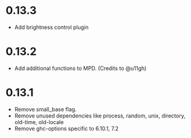 # 0.13.3

* Add brightness control plugin

# 0.13.2

* Add additional functions to MPD. (Credits to @u11gh)

# 0.13.1

* Remove small_base flag.
* Remove unused dependencies like process, random, unix, directory, old-time, old-locale
* Remove ghc-options specific to 6.10.1, 7.2

